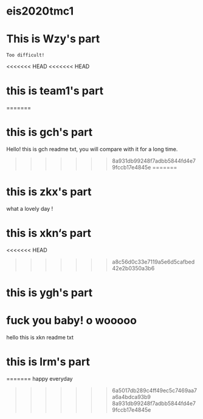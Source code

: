 # eis2020tmc1
# This is Wzy's part
    Too difficult!

<<<<<<< HEAD
<<<<<<< HEAD
# this is team1's part
=======
# this is gch's part

Hello! this is gch readme txt, you will compare
with it for a long time.
>>>>>>> 8a931db99248f7adbb5844fd4e79fccb17e4845e
=======

# this is zkx's part

what a lovely day !
# this is xkn‘s part
<<<<<<< HEAD
>>>>>>> a8c56d0c33e7119a5e6d5cafbed42e2b0350a3b6
# this is ygh's part
fuck you baby! o
wooooo
=======

hello this is xkn readme txt  
# this is lrm's part
=======
happy everyday

>>>>>>> 6a5017db289c4ff49ec5c7469aa7a6a4bdca93b9
>>>>>>> 8a931db99248f7adbb5844fd4e79fccb17e4845e
